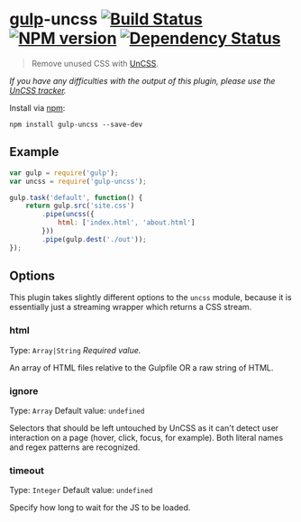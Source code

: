 # [gulp](https://github.com/gulpjs/gulp)-uncss [![Build Status](https://travis-ci.org/ben-eb/gulp-uncss.svg?branch=master)](https://travis-ci.org/ben-eb/gulp-uncss) [![NPM version](https://badge.fury.io/js/gulp-uncss.svg)](http://badge.fury.io/js/gulp-uncss) [![Dependency Status](https://gemnasium.com/ben-eb/gulp-uncss.svg)](https://gemnasium.com/ben-eb/gulp-uncss)

> Remove unused CSS with [UnCSS](https://github.com/giakki/uncss).

*If you have any difficulties with the output of this plugin, please use the [UnCSS tracker](https://github.com/giakki/uncss/issues).*

Install via [npm](https://npmjs.org/package/gulp-uncss):

```
npm install gulp-uncss --save-dev
```

## Example

```js
var gulp = require('gulp');
var uncss = require('gulp-uncss');

gulp.task('default', function() {
    return gulp.src('site.css')
        .pipe(uncss({
            html: ['index.html', 'about.html']
        }))
        .pipe(gulp.dest('./out'));
});
```

## Options

This plugin takes slightly different options to the `uncss` module, because it is essentially just a streaming wrapper which returns a CSS stream.

### html
Type: `Array|String`
*Required value.*

An array of HTML files relative to the Gulpfile OR a raw string of HTML.

### ignore
Type: `Array`
Default value: `undefined`

Selectors that should be left untouched by UnCSS as it can't detect user interaction on a page (hover, click, focus, for example). Both literal names and regex patterns are recognized.

### timeout
Type: `Integer`
Default value: `undefined`

Specify how long to wait for the JS to be loaded.
